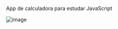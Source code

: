 
App de calculadora para estudar JavaScript

![image](https://github.com/AldrigeJunior/app_calculadora__estudy/assets/133812087/b83afe50-ea2a-4a42-a382-5cdfbf8d3fe6)
